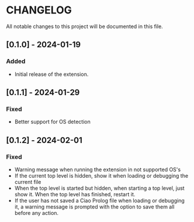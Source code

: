 # CHANGELOG

All notable changes to this project will be documented in this file.

## [0.1.0] - 2024-01-19

### Added

- Initial release of the extension.

## [0.1.1] - 2024-01-29

### Fixed

- Better support for OS detection

## [0.1.2] - 2024-02-01

### Fixed

- Warning message when running the extension in not supported OS's
- If the current top level is hidden, show it when loading or debugging the current file
- When the top level is started but hidden, when starting a top level, just show it. When the top level has finished, restart it.
- If the user has not saved a Ciao Prolog file when loading or debugging it, a warning message is prompted with the option to save them all before any action.
